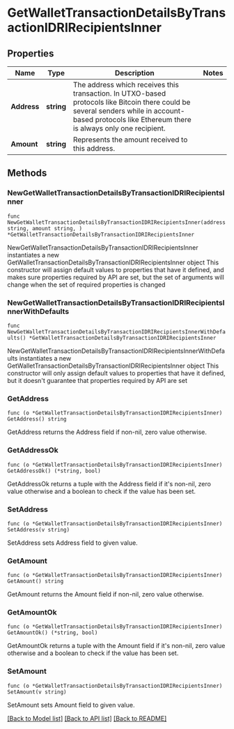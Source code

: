 # GetWalletTransactionDetailsByTransactionIDRIRecipientsInner

## Properties

Name | Type | Description | Notes
------------ | ------------- | ------------- | -------------
**Address** | **string** | The address which receives this transaction. In UTXO-based protocols like Bitcoin there could be several senders while in account-based protocols like Ethereum there is always only one recipient. | 
**Amount** | **string** | Represents the amount received to this address. | 

## Methods

### NewGetWalletTransactionDetailsByTransactionIDRIRecipientsInner

`func NewGetWalletTransactionDetailsByTransactionIDRIRecipientsInner(address string, amount string, ) *GetWalletTransactionDetailsByTransactionIDRIRecipientsInner`

NewGetWalletTransactionDetailsByTransactionIDRIRecipientsInner instantiates a new GetWalletTransactionDetailsByTransactionIDRIRecipientsInner object
This constructor will assign default values to properties that have it defined,
and makes sure properties required by API are set, but the set of arguments
will change when the set of required properties is changed

### NewGetWalletTransactionDetailsByTransactionIDRIRecipientsInnerWithDefaults

`func NewGetWalletTransactionDetailsByTransactionIDRIRecipientsInnerWithDefaults() *GetWalletTransactionDetailsByTransactionIDRIRecipientsInner`

NewGetWalletTransactionDetailsByTransactionIDRIRecipientsInnerWithDefaults instantiates a new GetWalletTransactionDetailsByTransactionIDRIRecipientsInner object
This constructor will only assign default values to properties that have it defined,
but it doesn't guarantee that properties required by API are set

### GetAddress

`func (o *GetWalletTransactionDetailsByTransactionIDRIRecipientsInner) GetAddress() string`

GetAddress returns the Address field if non-nil, zero value otherwise.

### GetAddressOk

`func (o *GetWalletTransactionDetailsByTransactionIDRIRecipientsInner) GetAddressOk() (*string, bool)`

GetAddressOk returns a tuple with the Address field if it's non-nil, zero value otherwise
and a boolean to check if the value has been set.

### SetAddress

`func (o *GetWalletTransactionDetailsByTransactionIDRIRecipientsInner) SetAddress(v string)`

SetAddress sets Address field to given value.


### GetAmount

`func (o *GetWalletTransactionDetailsByTransactionIDRIRecipientsInner) GetAmount() string`

GetAmount returns the Amount field if non-nil, zero value otherwise.

### GetAmountOk

`func (o *GetWalletTransactionDetailsByTransactionIDRIRecipientsInner) GetAmountOk() (*string, bool)`

GetAmountOk returns a tuple with the Amount field if it's non-nil, zero value otherwise
and a boolean to check if the value has been set.

### SetAmount

`func (o *GetWalletTransactionDetailsByTransactionIDRIRecipientsInner) SetAmount(v string)`

SetAmount sets Amount field to given value.



[[Back to Model list]](../README.md#documentation-for-models) [[Back to API list]](../README.md#documentation-for-api-endpoints) [[Back to README]](../README.md)



